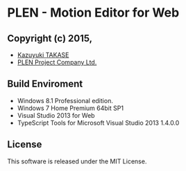 PLEN - Motion Editor for Web
================================================================================
Copyright (c) 2015,
---
- [Kazuyuki TAKASE](https://github.com/Guvalif)
- [PLEN Project Company Ltd.](http://plen.jp)

Build Enviroment
---
- Windows 8.1 Professional edition.
- Windows 7 Home Premium 64bit SP1
- Visual Studio 2013 for Web
- TypeScript Tools for Microsoft Visual Studio 2013 1.4.0.0

License
---
This software is released under the MIT License.